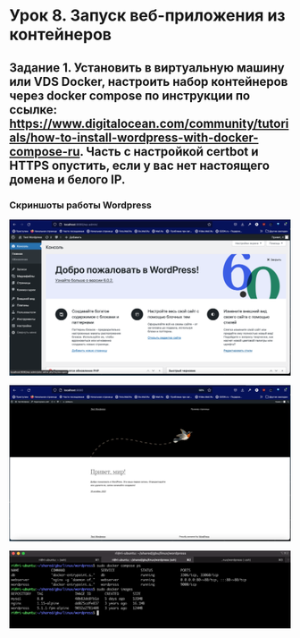 # Урок 8. Запуск веб-приложения из контейнеров

    
##   Задание 1. Установить в виртуальную машину или VDS Docker, настроить набор контейнеров через docker compose по инструкции по ссылке: https://www.digitalocean.com/community/tutorials/how-to-install-wordpress-with-docker-compose-ru. Часть с настройкой certbot и HTTPS опустить, если у вас нет настоящего домена и белого IP.

### Скриншоты работы Wordpress

![alt Начальнвя страница](Screenshot_1.png)  

![alt Начальнвя страница](Screenshot_2.png)  

![alt Начальнвя страница](Screenshot_3.png)  